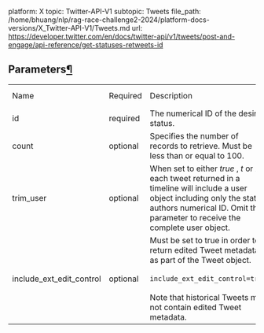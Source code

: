 platform: X
topic: Twitter-API-V1
subtopic: Tweets
file_path: /home/bhuang/nlp/rag-race-challenge2-2024/platform-docs-versions/X_Twitter-API-V1/Tweets.md
url: https://developer.twitter.com/en/docs/twitter-api/v1/tweets/post-and-engage/api-reference/get-statuses-retweets-id

## Parameters[¶](#parameters "Permalink to this headline")

|     |     |     |     |     |
| --- | --- | --- | --- | --- |
| Name | Required | Description | Default Value | Example |
| id  | required | The numerical ID of the desired status. |     | _123_ |
| count | optional | Specifies the number of records to retrieve. Must be less than or equal to 100. |     | _5_ |
| trim\_user | optional | When set to either _true_ , _t_ or _1_ , each tweet returned in a timeline will include a user object including only the status authors numerical ID. Omit this parameter to receive the complete user object. |     | _true_ |
| include\_ext\_edit\_control | optional | Must be set to true in order to return edited Tweet metadata as part of the Tweet object.<br><br>`include_ext_edit_control=true`<br><br>Note that historical Tweets may not contain edited Tweet metadata. |     | _true_ |